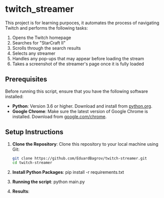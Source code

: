 # twitch_streamer

This project is for learning purpoces, it automates the process of navigating Twitch and performs the following tasks:

1. Opens the Twitch homepage
2. Searches for "StarCraft II"
3. Scrolls through the search results
4. Selects any streamer
5. Handles any pop-ups that may appear before loading the stream
6. Takes a screenshot of the streamer's page once it is fully loaded

## Prerequisites

Before running this script, ensure that you have the following software installed:

- **Python**: Version 3.6 or higher. Download and install from [python.org](https://www.python.org/downloads/).
- **Google Chrome**: Make sure the latest version of Google Chrome is installed. Download from [google.com/chrome](https://www.google.com/chrome/).

## Setup Instructions

1. **Clone the Repository**:
   Clone this repository to your local machine using Git:

   ```bash
   git clone https://github.com/EduardBagrov/twitch-streamer.git
   cd twitch-streamer

2. **Install Python Packages**:
    pip install -r requirements.txt

3. **Running the script**:
    python main.py

4. **Results**:
    

